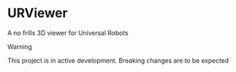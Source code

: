 # URViewer

A no frills 3D viewer for Universal Robots

> [!WARNING]  
> This project is in active development. Breaking changes are to be expected

